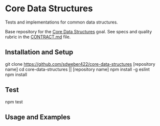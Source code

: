 # Core Data Structures

Tests and implementations for common data structures.

Base repository for the [Core Data Structures](https://github.com/GuildCrafts/web-development-js/issues/128) goal. See specs and quality rubric in the [CONTRACT.md](./CONTRACT.md) file.

## Installation and Setup

git clone https://github.com/sdweber422/core-data-structures [repository name]
cd core-data-structures || [repository name]
npm install -g eslint
npm install

## Test

npm test

## Usage and Examples
